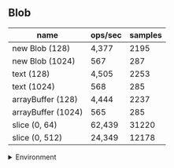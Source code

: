 ## Blob

|name|ops/sec|samples|
|-|-|-|
|new Blob (128)|4,377|2195|
|new Blob (1024)|567|287|
|text (128)|4,505|2253|
|text (1024)|568|285|
|arrayBuffer (128)|4,444|2237|
|arrayBuffer (1024)|565|285|
|slice (0, 64)|62,439|31220|
|slice (0, 512)|24,349|12178|


<details>
<summary>Environment</summary>

* __Machine:__ linux x64 | 4 vCPUs | 7.6GB Mem
* __Run:__ Wed Oct 15 2025 21:02:53 GMT+0000 (Coordinated Universal Time)
* __Node:__ `v20.19.4`
</details>

<!--
{"environment":{"platform":"linux","arch":"x64","cpus":4,"totalMemory":7.597843170166016},"benchmarks":[{"name":"new Blob (128)","samples":2195,"opsSec":4377.401802592924},{"name":"new Blob (1024)","samples":287,"opsSec":567.6690594609802},{"name":"text (128)","samples":2253,"opsSec":4505.9546160251075},{"name":"text (1024)","samples":285,"opsSec":568.9723085609418},{"name":"arrayBuffer (128)","samples":2237,"opsSec":4444.301329685687},{"name":"arrayBuffer (1024)","samples":285,"opsSec":565.395060772232},{"name":"slice (0, 64)","samples":31220,"opsSec":62439.208021085455},{"name":"slice (0, 512)","samples":12178,"opsSec":24349.500679977504}]}-->
